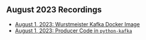 ## August 2023 Recordings

- [August 1, 2023: Wurstmeister Kafka Docker Image](https://share.getcloudapp.com/rRuzBAD0)
- [August 1, 2023: Producer Code in `python-kafka`]()